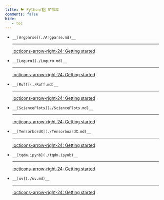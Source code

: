 ```yaml
---
title: 🐦 Python/0️⃣ 扩展库
comments: false
hide:
   - toc
---
```


<div class="grid cards index-info" markdown>

-     __[Argparse](./Argparse.md)__

	---

	

	

	[:octicons-arrow-right-24: Getting started](./Argparse.md)

-     __[Loguru](./Loguru.md)__

	---

	

	

	[:octicons-arrow-right-24: Getting started](./Loguru.md)

-     __[Ruff](./Ruff.md)__

	---

	

	

	[:octicons-arrow-right-24: Getting started](./Ruff.md)

-     __[SciencePlots](./SciencePlots.md)__

	---

	

	

	[:octicons-arrow-right-24: Getting started](./SciencePlots.md)

-     __[TensorbordX](./TensorboardX.md)__

	---

	

	

	[:octicons-arrow-right-24: Getting started](./TensorboardX.md)

-     __[tqdm.ipynb](./tqdm.ipynb)__

	---

	

	

	[:octicons-arrow-right-24: Getting started](./tqdm.ipynb)

-     __[uv](./uv.md)__

	---

	

	

	[:octicons-arrow-right-24: Getting started](./uv.md)

</div>